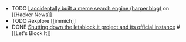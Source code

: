 - TODO [I accidentally built a meme search engine (harper.blog)](https://news.ycombinator.com/item?id=40015953) on [[Hacker News]]
- TODO #explore [[immich]]
- DONE [Shutting down the letsblock.it project and its official instance](https://letsblock.it/sunset) #[[Let's Block It]]